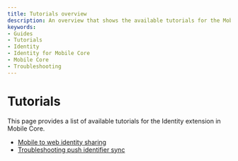 ```yaml
---
title: Tutorials overview
description: An overview that shows the available tutorials for the Mobile Core Identity extension.
keywords:
- Guides
- Tutorials
- Identity
- Identity for Mobile Core
- Mobile Core
- Troubleshooting
---
```


# Tutorials

This page provides a list of available tutorials for the Identity extension in Mobile Core.

* [Mobile to web identity sharing](./id-sharing.md)
* [Troubleshooting push identifier sync](./push-sync.md)
